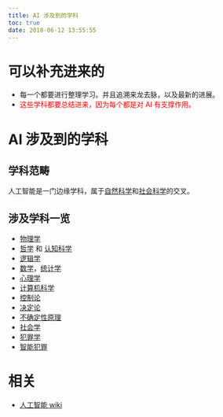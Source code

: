 ```yaml
---
title: AI 涉及到的学科
toc: true
date: 2018-06-12 13:55:55
---
```


# 可以补充进来的

- 每一个都要进行整理学习。并且追溯来龙去脉，以及最新的进展。
- <span style="color:red;">这些学科都要总结进来，因为每个都是对 AI 有支撑作用。</span>

# AI 涉及到的学科

## 学科范畴


人工智能是一门边缘学科，属于[自然科学](https://zh.wikipedia.org/wiki/%E8%87%AA%E7%84%B6%E7%A7%91%E5%AD%B8)和[社会科学](https://zh.wikipedia.org/wiki/%E7%A4%BE%E6%9C%83%E7%A7%91%E5%AD%B8)的交叉。


## 涉及学科一览


- [物理学](https://zh.wikipedia.org/wiki/%E7%89%A9%E7%90%86%E5%AD%A6)
- [哲学](https://zh.wikipedia.org/wiki/%E5%93%B2%E5%AD%B8) 和 [认知科学](https://zh.wikipedia.org/wiki/%E8%AA%8D%E7%9F%A5%E7%A7%91%E5%AD%B8)
- [逻辑学](https://zh.wikipedia.org/wiki/%E9%80%BB%E8%BE%91%E5%AD%A6)
- [数学](https://zh.wikipedia.org/wiki/%E6%95%B8%E5%AD%B8)，[统计学](https://zh.wikipedia.org/wiki/%E7%BB%9F%E8%AE%A1%E5%AD%A6)
- [心理学](https://zh.wikipedia.org/wiki/%E5%BF%83%E7%90%86%E5%AD%B8)
- [计算机科学](https://zh.wikipedia.org/wiki/%E8%A8%88%E7%AE%97%E6%A9%9F%E7%A7%91%E5%AD%B8)
- [控制论](https://zh.wikipedia.org/wiki/%E6%8E%A7%E5%88%B6%E8%AE%BA)
- [决定论](https://zh.wikipedia.org/wiki/%E6%B1%BA%E5%AE%9A%E8%AB%96)
- [不确定性原理](https://zh.wikipedia.org/wiki/%E4%B8%8D%E7%A2%BA%E5%AE%9A%E6%80%A7%E5%8E%9F%E7%90%86)
- [社会学](https://zh.wikipedia.org/wiki/%E7%A4%BE%E6%9C%83%E5%AD%B8)
- [犯罪学](https://zh.wikipedia.org/wiki/%E7%8A%AF%E7%BD%AA%E5%AD%B8)
- [智能犯罪](https://zh.wikipedia.org/w/index.php?title=%E6%99%BA%E6%85%A7%E7%8A%AF%E7%BD%AA&action=edit&redlink=1)






# 相关

- [人工智能 wiki](https://zh.wikipedia.org/wiki/%E4%BA%BA%E5%B7%A5%E6%99%BA%E8%83%BD#%E5%AD%B8%E7%A7%91%E7%AF%84%E7%96%87)
